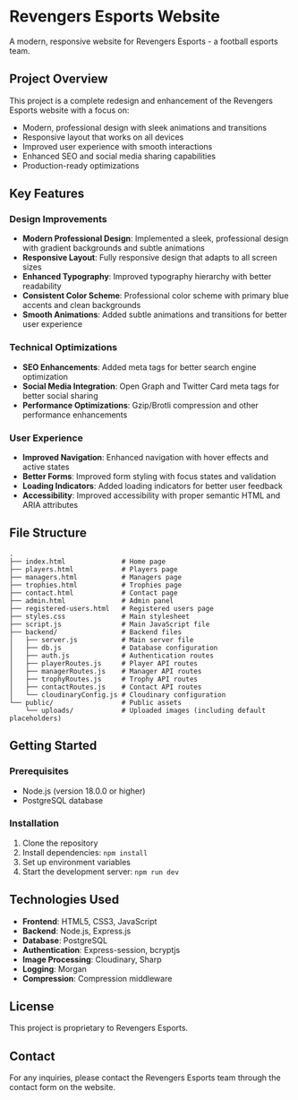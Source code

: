 # Revengers Esports Website

A modern, responsive website for Revengers Esports - a football esports team.

## Project Overview

This project is a complete redesign and enhancement of the Revengers Esports website with a focus on:

- Modern, professional design with sleek animations and transitions
- Responsive layout that works on all devices
- Improved user experience with smooth interactions
- Enhanced SEO and social media sharing capabilities
- Production-ready optimizations

## Key Features

### Design Improvements
- **Modern Professional Design**: Implemented a sleek, professional design with gradient backgrounds and subtle animations
- **Responsive Layout**: Fully responsive design that adapts to all screen sizes
- **Enhanced Typography**: Improved typography hierarchy with better readability
- **Consistent Color Scheme**: Professional color scheme with primary blue accents and clean backgrounds
- **Smooth Animations**: Added subtle animations and transitions for better user experience

### Technical Optimizations
- **SEO Enhancements**: Added meta tags for better search engine optimization
- **Social Media Integration**: Open Graph and Twitter Card meta tags for better social sharing
- **Performance Optimizations**: Gzip/Brotli compression and other performance enhancements

### User Experience
- **Improved Navigation**: Enhanced navigation with hover effects and active states
- **Better Forms**: Improved form styling with focus states and validation
- **Loading Indicators**: Added loading indicators for better user feedback
- **Accessibility**: Improved accessibility with proper semantic HTML and ARIA attributes

## File Structure

```
.
├── index.html              # Home page
├── players.html            # Players page
├── managers.html           # Managers page
├── trophies.html           # Trophies page
├── contact.html            # Contact page
├── admin.html              # Admin panel
├── registered-users.html   # Registered users page
├── styles.css              # Main stylesheet
├── script.js               # Main JavaScript file
├── backend/                # Backend files
│   ├── server.js           # Main server file
│   ├── db.js               # Database configuration
│   ├── auth.js             # Authentication routes
│   ├── playerRoutes.js     # Player API routes
│   ├── managerRoutes.js    # Manager API routes
│   ├── trophyRoutes.js     # Trophy API routes
│   ├── contactRoutes.js    # Contact API routes
│   └── cloudinaryConfig.js # Cloudinary configuration
└── public/                 # Public assets
    └── uploads/            # Uploaded images (including default placeholders)
```

## Getting Started

### Prerequisites
- Node.js (version 18.0.0 or higher)
- PostgreSQL database

### Installation
1. Clone the repository
2. Install dependencies: `npm install`
3. Set up environment variables
4. Start the development server: `npm run dev`

## Technologies Used
- **Frontend**: HTML5, CSS3, JavaScript
- **Backend**: Node.js, Express.js
- **Database**: PostgreSQL
- **Authentication**: Express-session, bcryptjs
- **Image Processing**: Cloudinary, Sharp
- **Logging**: Morgan
- **Compression**: Compression middleware

## License
This project is proprietary to Revengers Esports.

## Contact
For any inquiries, please contact the Revengers Esports team through the contact form on the website.
